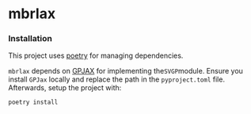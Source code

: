 # mbrlax

### Installation
This project uses [poetry](https://python-poetry.org/docs/) for managing dependencies.

`mbrlax` depends on [GPJAX](https://github.com/aidanscannell/GPJax) for implementing the`SVGP`module. Ensure you install `GPJax` locally and replace the path in the `pyproject.toml` file. Afterwards, setup the project with:

```poetry install```
